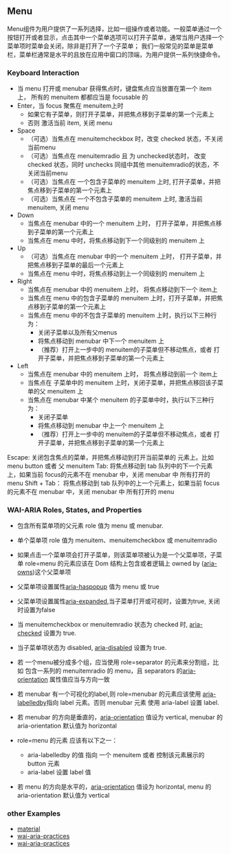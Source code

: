 ## Menu
Menu组件为用户提供了一系列选择，比如一组操作或者功能。一般菜单通过一个按钮打开或者显示，点击其中一个菜单选项可以打开子菜单，通常当用户选择一个菜单项时菜单会关闭，除非是打开了一个子菜单；
我们一般常见的菜单是菜单栏，菜单栏通常是水平的且放在应用中窗口的顶端，为用户提供一系列快捷命令。

### Keyboard Interaction
- 当 menu 打开或 menubar 获得焦点时，键盘焦点应当放置在第一个 item 上， 所有的 menuitem 都都应当是 focusable 的
- Enter，当 focus 聚焦在 menuitem上时
    - 如果它有子菜单，则打开子菜单，并把焦点移到子菜单的第一个元素上
    - 否则 激活当前 item, 关闭 menu
- Space
    - （可选）当焦点在 menuitemcheckbox 时，改变 checked 状态，不关闭当前menu
    - （可选）当焦点在 menuitemradio 且 为 unchecked状态时， 改变 checked 状态，同时 unchecks 同组中其他 menuitemradio的状态，不关闭当前menu
    - （可选）当焦点在 一个包含子菜单的 menuitem 上时, 打开子菜单，并把焦点移到子菜单的第一个元素上
    - （可选）当焦点在 一个不包含子菜单的 menuitem 上时, 激活当前 menuitem, 关闭 menu
- Down
    - 当焦点在 menubar 中的一个 menuitem 上时， 打开子菜单，并把焦点移到子菜单的第一个元素上
    - 当焦点在 menu 中时，将焦点移动到下一个同级别的 menuitem 上
- Up
    - （可选）当焦点在 menubar 中的一个 menuitem 上时， 打开子菜单，并把焦点移到子菜单的最后一个元素上
    - 当焦点在 menu 中时，将焦点移动到上一个同级别的 menuitem 上
- Right
    - 当焦点在 menubar 中的 menuitem 上时， 将焦点移动到下一个 item上
    - 当焦点在 menu 中的包含子菜单的 menuitem 上时，打开子菜单，并把焦点移到子菜单的第一个元素上
    - 当焦点在 menu 中的不包含子菜单的 menuitem 上时，执行以下三种行为：
        - 关闭子菜单以及所有父menus
        - 将焦点移动到 menubar 中下一个 menuitem 上
        - （推荐）打开上一步中的 menuitem的子菜单但不移动焦点，或者 打开子菜单，并把焦点移到子菜单的第一个元素上
- Left
    - 当焦点在 menubar 中的 menuitem 上时， 将焦点移动到前一个 item上
    - 当焦点在 子菜单中的 menuitem 上时，关闭子菜单，并把焦点移回该子菜单的父 menuitem 上
    - 当焦点在 menubar 中某个 menuitem 的子菜单中时，执行以下三种行为：
        - 关闭子菜单
        - 将焦点移动到 menubar 中上一个 menuitem 上
        - （推荐）打开上一步中的 menuitem的子菜单但不移动焦点，或者 打开子菜单，并把焦点移到子菜单的第一个元素上

Escape: 关闭包含焦点的菜单，并把焦点移动到打开当前菜单的 元素上。比如 menu button 或者 父 menuitem
Tab: 将焦点移动到 tab 队列中的下一个元素上，如果当前 focus的元素不在 menubar 中，关闭 menubar 中 所有打开的 menu
Shift + Tab： 将焦点移动到 tab 队列中的上一个元素上，如果当前 focus 的元素不在 menubar 中，关闭 menubar 中 所有打开的 menu

### WAI-ARIA Roles, States, and Properties

- 包含所有菜单项的父元素 role 值为 menu 或 menubar.
- 单个菜单项 role 值为 menuitem、menuitemcheckbox 或 menuitemradio
- 如果点击一个菜单项会打开子菜单，则该菜单项被认为是一个父菜单项，子菜单 role=menu 的元素应该在 Dom 结构上包含或者逻辑上 owned by ([aria-owns](/aria?id=aria-owns-property))这个父菜单项
- 父菜单项设置属性[aria-haspopup](/aria?id=aria-haspopup-property) 值为 menu 或 true
- 父菜单项设置属性[aria-expanded](/aria?id=aria-expanded-state),当子菜单打开或可视时，设置为true, 关闭时设置为false
- 当 menuitemcheckbox or menuitemradio 状态为 checked 时, [aria-checked](/aria?id=aria-checked-state) 设置为 true.
- 当子菜单项状态为 disabled, [aria-disabled](/aria?id=aria-disabeld-state) 设置为 true.
- 若 一个menu被分成多个组，应当使用 role=separator 的元素来分割组，比如 包含一系列的 menuitemradio 的 menu，且 separators 的[aria-orientation](/aria?id=aria-orientation-property) 属性值应当与方向一致
- 若 menubar 有一个可视化的label,则 role=menubar 的元素应该使用 [aria-labelledby](/aria?id=aria-labelledby-property)指向 label 元素。否则 menubar 元素 使用 aria-label 设置 label.
- 若 menubar 的方向是垂直的，[aria-orientation](/aria?id=aria-orientation-property) 值设为 vertical, menubar 的 aria-orientation 默认值为 horizontal

- role=menu 的元素 应该有以下之一：
    - aria-labelledby 的值 指向 一个 menuitem 或者 控制该元素展示的 button 元素
    - aria-label 设置 label 值
- 若 menu 的方向是水平的，[aria-orientation](/aria?id=aria-orientation-property) 值设为 horizontal, menu 的 aria-orientation 默认值为 vertical

### other Examples
- [material](https://material.angular.io/components/menu/overview)
- [wai-aria-practices](https://www.w3.org/TR/wai-aria-practices/examples/menubar/menubar-1/menubar-1.html)
- [wai-aria-practices](https://www.w3.org/TR/wai-aria-practices/examples/menubar/menubar-2/menubar-2.html)